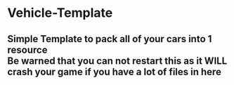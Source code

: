 # Vehicle-Template
 
## Simple Template to pack all of your cars into 1 resource<br>Be warned that you can not restart this as it WILL crash your game if you have a lot of files in here